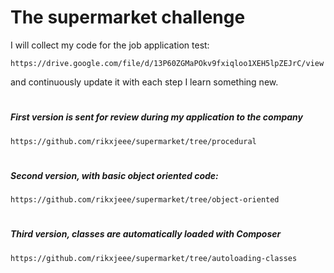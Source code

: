 # The supermarket challenge

I will collect my code for the job application test:
```
https://drive.google.com/file/d/13P60ZGMaPOkv9fxiqloo1XEH5lpZEJrC/view 
```
and continuously update it with each step I learn something new.
#


##### First version is sent for review during my application to the company
```
https://github.com/rikxjeee/supermarket/tree/procedural
```
#

##### Second version, with basic object oriented code:
```
https://github.com/rikxjeee/supermarket/tree/object-oriented
```
#

##### Third version, classes are automatically loaded with Composer
```
https://github.com/rikxjeee/supermarket/tree/autoloading-classes
```











